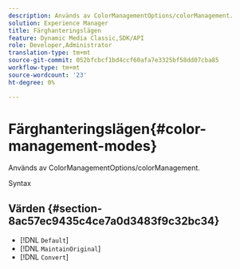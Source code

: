 ```yaml
---
description: Används av ColorManagementOptions/colorManagement.
solution: Experience Manager
title: Färghanteringslägen
feature: Dynamic Media Classic,SDK/API
role: Developer,Administrator
translation-type: tm+mt
source-git-commit: 052bfcbcf1bd4ccf60afa7e3325bf58dd07cba85
workflow-type: tm+mt
source-wordcount: '23'
ht-degree: 0%

---
```



# Färghanteringslägen{#color-management-modes}

Används av ColorManagementOptions/colorManagement.

Syntax

## Värden {#section-8ac57ec9435c4ce7a0d3483f9c32bc34}

* [!DNL `Default`]
* [!DNL `MaintainOriginal`]
* [!DNL `Convert`]

